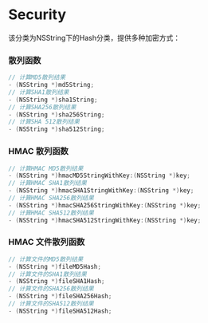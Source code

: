 # Security
该分类为NSString下的Hash分类，提供多种加密方式：</br>

### 散列函数
```objective-c
// 计算MD5散列结果
- (NSString *)md5String;
// 计算SHA1散列结果
- (NSString *)sha1String;
// 计算SHA256散列结果
- (NSString *)sha256String;
// 计算SHA 512散列结果
- (NSString *)sha512String;
```


### HMAC 散列函数
```objective-c
// 计算HMAC MD5散列结果
- (NSString *)hmacMD5StringWithKey:(NSString *)key;
// 计算HMAC SHA1散列结果
- (NSString *)hmacSHA1StringWithKey:(NSString *)key;
// 计算HMAC SHA256散列结果
- (NSString *)hmacSHA256StringWithKey:(NSString *)key;
// 计算HMAC SHA512散列结果
- (NSString *)hmacSHA512StringWithKey:(NSString *)key;
```

### HMAC 文件散列函数

```objective-c
// 计算文件的MD5散列结果
- (NSString *)fileMD5Hash;
// 计算文件的SHA1散列结果
- (NSString *)fileSHA1Hash;
// 计算文件的SHA256散列结果
- (NSString *)fileSHA256Hash;
// 计算文件的SHA512散列结果
- (NSString *)fileSHA512Hash;
```
